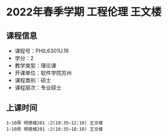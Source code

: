 # 2022年春季学期 工程伦理 王文楼






## 课程信息

- 课程号：PHIL6301U.16
- 学分：2
- 教学类型：理论课
- 开课单位：软件学院苏州
- 课程类别：硕士
- 课程层次：专业硕士

## 上课时间

```
1~10周 明德楼201 :2(10:35~12:10) 王文楼
1~10周 明德楼201 :2(16:35~18:10) 王文楼
```

